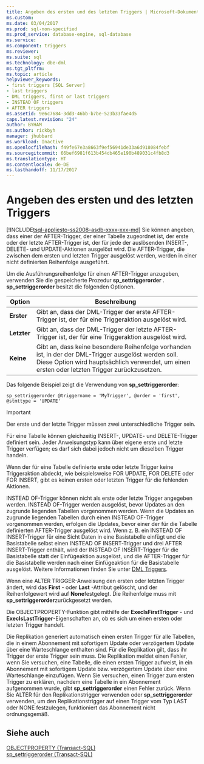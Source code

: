 ```yaml
---
title: Angeben des ersten und des letzten Triggers | Microsoft-Dokumentation
ms.custom: 
ms.date: 03/04/2017
ms.prod: sql-non-specified
ms.prod_service: database-engine, sql-database
ms.service: 
ms.component: triggers
ms.reviewer: 
ms.suite: sql
ms.technology: dbe-dml
ms.tgt_pltfrm: 
ms.topic: article
helpviewer_keywords:
- first triggers [SQL Server]
- last triggers
- DML triggers, first or last triggers
- INSTEAD OF triggers
- AFTER triggers
ms.assetid: 9e6c7684-3dd3-46bb-b7be-523b33fae4d5
caps.latest.revision: "24"
author: BYHAM
ms.author: rickbyh
manager: jhubbard
ms.workload: Inactive
ms.openlocfilehash: f49fe67e3a8663f9ef56941de33a6d918084febf
ms.sourcegitcommit: 66bef6981f613b454db465e190b489031c4fb8d3
ms.translationtype: HT
ms.contentlocale: de-DE
ms.lasthandoff: 11/17/2017
---
```

# <a name="specify-first-and-last-triggers"></a>Angeben des ersten und des letzten Triggers
[!INCLUDE[tsql-appliesto-ss2008-asdb-xxxx-xxx-md](../../includes/tsql-appliesto-ss2008-asdb-xxxx-xxx-md.md)] Sie können angeben, dass einer der AFTER-Trigger, der einer Tabelle zugeordnet ist, der erste oder der letzte AFTER-Trigger ist, der für jede der auslösenden INSERT-, DELETE- und UPDATE-Aktionen ausgelöst wird. Die AFTER-Trigger, die zwischen dem ersten und letzten Trigger ausgelöst werden, werden in einer nicht definierten Reihenfolge ausgeführt.  
  
 Um die Ausführungsreihenfolge für einen AFTER-Trigger anzugeben, verwenden Sie die gespeicherte Prozedur **sp_settriggerorder** . **sp_settriggerorder** besitzt die folgenden Optionen.  
  
|Option|Beschreibung|  
|------------|-----------------|  
|**Erster**|Gibt an, dass der DML-Trigger der erste AFTER-Trigger ist, der für eine Triggeraktion ausgelöst wird.|  
|**Letzter**|Gibt an, dass der DML-Trigger der letzte AFTER-Trigger ist, der für eine Triggeraktion ausgelöst wird.|  
|**Keine**|Gibt an, dass keine besondere Reihenfolge vorhanden ist, in der der DML-Trigger ausgelöst werden soll. Diese Option wird hauptsächlich verwendet, um einen ersten oder letzten Trigger zurückzusetzen.|  
  
 Das folgende Beispiel zeigt die Verwendung von **sp_settriggerorder**:  
  
```  
sp_settriggerorder @triggername = 'MyTrigger', @order = 'first', @stmttype = 'UPDATE'  
```  
  
> [!IMPORTANT]  
>  Der erste und der letzte Trigger müssen zwei unterschiedliche Trigger sein.  
  
 Für eine Tabelle können gleichzeitig INSERT-, UPDATE- und DELETE-Trigger definiert sein. Jeder Anweisungstyp kann über eigene erste und letzte Trigger verfügen; es darf sich dabei jedoch nicht um dieselben Trigger handeln.  
  
 Wenn der für eine Tabelle definierte erste oder letzte Trigger keine Triggeraktion abdeckt, wie beispielsweise FOR UPDATE, FOR DELETE oder FOR INSERT, gibt es keinen ersten oder letzten Trigger für die fehlenden Aktionen.  
  
 INSTEAD OF-Trigger können nicht als erste oder letzte Trigger angegeben werden. INSTEAD OF-Trigger werden ausgelöst, bevor Updates an den zugrunde liegenden Tabellen vorgenommen werden. Wenn die Updates an zugrunde liegenden Tabellen durch einen INSTEAD OF-Trigger vorgenommen werden, erfolgen die Updates, bevor einer der für die Tabelle definierten AFTER-Trigger ausgelöst wird. Wenn z. B. ein INSTEAD OF INSERT-Trigger für eine Sicht Daten in eine Basistabelle einfügt und die Basistabelle selbst einen INSTEAD OF INSERT-Trigger und drei AFTER INSERT-Trigger enthält, wird der INSTEAD OF INSERT-Trigger für die Basistabelle statt der Einfügeaktion ausgelöst, und die AFTER-Trigger für die Basistabelle werden nach einer Einfügeaktion für die Basistabelle ausgelöst. Weitere Informationen finden Sie unter [DML Triggers](../../relational-databases/triggers/dml-triggers.md).  
  
 Wenn eine ALTER TRIGGER-Anweisung den ersten oder letzten Trigger ändert, wird das **First** - oder **Last** -Attribut gelöscht, und der Reihenfolgewert wird auf **None**festgelegt. Die Reihenfolge muss mit **sp_settriggerorder**zurückgesetzt werden.  
  
 Die OBJECTPROPERTY-Funktion gibt mithilfe der **ExecIsFirstTrigger** - und **ExecIsLastTrigger**-Eigenschaften an, ob es sich um einen ersten oder letzten Trigger handelt.  
  
 Die Replikation generiert automatisch einen ersten Trigger für alle Tabellen, die in einem Abonnement mit sofortigem Update oder verzögertem Update über eine Warteschlange enthalten sind. Für die Replikation gilt, dass ihr Trigger der erste Trigger sein muss. Die Replikation meldet einen Fehler, wenn Sie versuchen, eine Tabelle, die einen ersten Trigger aufweist, in ein Abonnement mit sofortigem Update bzw. verzögertem Update über eine Warteschlange einzufügen. Wenn Sie versuchen, einen Trigger zum ersten Trigger zu erklären, nachdem eine Tabelle in ein Abonnement aufgenommen wurde, gibt **sp_settriggerorder** einen Fehler zurück. Wenn Sie ALTER für den Replikationstrigger verwenden oder **sp_settriggerorder** verwenden, um den Replikationstrigger auf einen Trigger vom Typ LAST oder NONE festzulegen, funktioniert das Abonnement nicht ordnungsgemäß.  
  
## <a name="see-also"></a>Siehe auch  
 [OBJECTPROPERTY &#40;Transact-SQL&#41;](../../t-sql/functions/objectproperty-transact-sql.md)   
 [sp_settriggerorder &#40;Transact-SQL&#41;](../../relational-databases/system-stored-procedures/sp-settriggerorder-transact-sql.md)  
  
  
